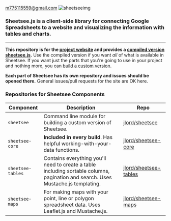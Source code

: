 m775115559@gmail.com
![sheetseeimg](img/next-sheetsee.png)

### Sheetsee.js is a client-side library for connecting Google Spreadsheets to a website and visualizing the information with tables and charts.

---

**This repository is for the [project website](http://jlord.github.io/sheetsee.js) and provides a [compiled version sheetsee.js](./js/sheetsee.js).** Use the compiled version if you want _all_ of what is available in Sheetsee. If you want just the parts that you're going to use in your project and nothing more, you can [build a custom version](./docs/building.md).

**Each part of Sheetsee has its own repository and issues should be opened there.** General issues/pull requests for the site are OK here.

### Repositories for Sheetsee Components

| Component              | Description                                                                                            | Repo                         |
| ------------------- | --------------------------------------------------------------------------------------------------- | ---------------------------- |
| `sheetsee`   | Command line module for building a custom version of Sheetsee.           | [jlord/sheetsee](https://github.com/jlord/sheetsee)   |
| `sheetsee-core`   | **Included in every build**. Has helpful working-with-your-data functions.           | [jlord/sheetsee-core](https://github.com/jlord/sheetsee-core)   |
| `sheetsee-tables` | Contains everything you'll need to create a table including sortable columns, pagination and search. Uses Mustache.js templating.| [jlord/sheetsee-tables](https://github.com/jlord/sheetsee-tables) |
| `sheetsee-maps`   | For making maps with your point, line or polygon spreadsheet data. Uses Leaflet.js and Mustache.js.              | [jlord/sheetsee-maps](https://github.com/jlord/sheetsee-maps)   |
